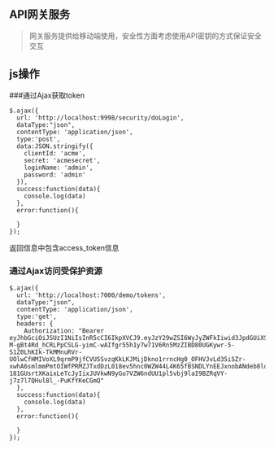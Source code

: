 ## API网关服务

> 网关服务提供给移动端使用，安全性方面考虑使用API密钥的方式保证安全交互

## js操作

###通过Ajax获取token

    $.ajax({
      url: 'http://localhost:9998/security/doLogin',
      dataType:"json",
      contentType: 'application/json',
      type:'post',
      data:JSON.stringify({
        clientId: 'acme',
        secret: 'acmesecret',
        loginName: 'admin',
        password: 'admin'
      }),
      success:function(data){
        console.log(data)
      },
      error:function(){
    
      }
    });

返回信息中包含access_token信息

### 通过Ajax访问受保护资源

    $.ajax({
      url: 'http://localhost:7000/demo/tokens',
      dataType:"json",
      contentType: 'application/json',
      type:'get',
      headers: {
        Authorization: "Bearer eyJhbGciOiJSUzI1NiIsInR5cCI6IkpXVCJ9.eyJzY29wZSI6WyJyZWFkIiwid3JpdGUiXSwib3JnYW5pemF0aW9uIjoiYWNtZVpWWXYiLCJleHAiOjE0OTI3MjQ0ODgsImp0aSI6IjY3MzEzOTBjLWU3NGYtNDZkZi1hMDRjLTc3YTIxNjhiNWQxZCIsImNsaWVudF9pZCI6ImFjbWUifQ.l231Gxp6bn-M-gBt4Rd_hCRLPpCSLG-yimC-wAIfgr55h1y7w71V6Rn5MzZIBD80UGKywr-5-S1Z0LhKIk-TkMMnuRVr-UOlwCfHMIVoXL9qrmP9jfCVU5SvzqKkLKJMijDkno1rrncHg0_OFHVJvLd35iSZr-xwhA6smlmmPmtOIWfPRMZJTxdDzL018ev5hnc0WZW44L4K65fBSNDLYnEEJxnobANdeb8lotovVU4f92HOLrAXfgTZxc9sfNPm-181GUsrtXKaixLeTcJyIixJUVkwN9yGu7VZW6ndUU1pl5vbj9laI9BZRqVY-j7z7l7QHul8l_-PuKfYKeCGmQ"
      },
      success:function(data){
        console.log(data)
      },
      error:function(){
    
      }
    });